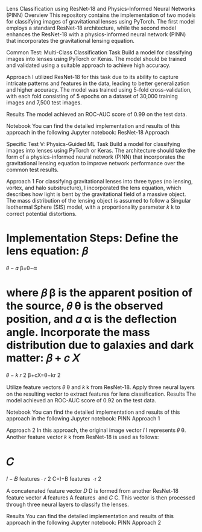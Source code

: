 Lens Classification using ResNet-18 and Physics-Informed Neural Networks (PINN)
Overview
This repository contains the implementation of two models for classifying images of gravitational lenses using PyTorch. The first model employs a standard ResNet-18 architecture, while the second model enhances the ResNet-18 with a physics-informed neural network (PINN) that incorporates the gravitational lensing equation.

Common Test: Multi-Class Classification
Task
Build a model for classifying images into lenses using PyTorch or Keras. The model should be trained and validated using a suitable approach to achieve high accuracy.

Approach
I utilized ResNet-18 for this task due to its ability to capture intricate patterns and features in the data, leading to better generalization and higher accuracy. The model was trained using 5-fold cross-validation, with each fold consisting of 5 epochs on a dataset of 30,000 training images and 7,500 test images.

Results
The model achieved an ROC-AUC score of 0.99 on the test data.

Notebook
You can find the detailed implementation and results of this approach in the following Jupyter notebook: ResNet-18 Approach

Specific Test V: Physics-Guided ML
Task
Build a model for classifying images into lenses using PyTorch or Keras. The architecture should take the form of a physics-informed neural network (PINN) that incorporates the gravitational lensing equation to improve network performance over the common test results.

Approach 1
For classifying gravitational lenses into three types (no lensing, vortex, and halo substructure), I incorporated the lens equation, which describes how light is bent by the gravitational field of a massive object. The mass distribution of the lensing object is assumed to follow a Singular Isothermal Sphere (SIS) model, with a proportionality parameter 
𝑘
k to correct potential distortions.

Implementation Steps:
Define the lens equation:
𝛽
=
𝜃
−
𝛼
β=θ−α

where 
𝛽
β is the apparent position of the source, 
𝜃
θ is the observed position, and 
𝛼
α is the deflection angle.
Incorporate the mass distribution due to galaxies and dark matter:
𝛽
+
𝑐
𝑋
=
𝜃
−
𝑘
𝑟
2
β+cX=θ−kr 
2
 
Utilize feature vectors 
𝜃
θ and 
𝑘
k from ResNet-18.
Apply three neural layers on the resulting vector to extract features for lens classification.
Results
The model achieved an ROC-AUC score of 0.92 on the test data.

Notebook
You can find the detailed implementation and results of this approach in the following Jupyter notebook: PINN Approach 1

Approach 2
In this approach, the original image vector 
𝐼
I represents 
𝜃
θ. Another feature vector 
𝑘
k from ResNet-18 is used as follows:

𝐶
=
𝐼
−
𝐵
features
⋅
𝑟
2
C=I−B 
features
​
 ⋅r 
2
 
A concatenated feature vector 
𝐷
D is formed from another ResNet-18 feature vector 
𝐴
features
A 
features
​
  and 
𝐶
C. This vector is then processed through three neural layers to classify the lenses.

Results
You can find the detailed implementation and results of this approach in the following Jupyter notebook: PINN Approach 2
